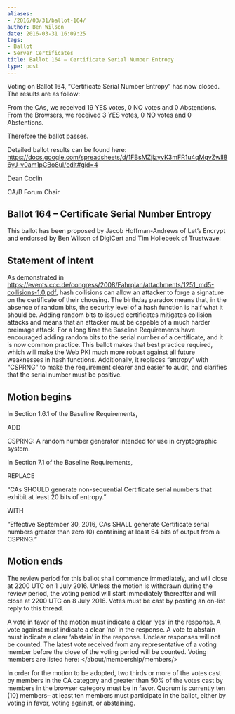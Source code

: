 ```yaml
---
aliases:
- /2016/03/31/ballot-164/
author: Ben Wilson
date: 2016-03-31 16:09:25
tags:
- Ballot
- Server Certificates
title: Ballot 164 – Certificate Serial Number Entropy
type: post
---
```


Voting on Ballot 164, “Certificate Serial Number Entropy” has now closed. The results are as follow:

From the CAs, we received 19 YES votes, 0 NO votes and 0 Abstentions.
From the Browsers, we received 3 YES votes, 0 NO votes and 0 Abstentions.

Therefore the ballot passes.

Detailed ballot results can be found here: https://docs.google.com/spreadsheets/d/1FBsMZjlzyvK3mFR1u4qMqvZwlI86yJ-v0am1pCBo8uI/edit#gid=4

Dean Coclin

CA/B Forum Chair

## Ballot 164 – Certificate Serial Number Entropy

This ballot has been proposed by Jacob Hoffman-Andrews of Let’s Encrypt and endorsed by Ben Wilson of DigiCert and Tim Hollebeek of Trustwave:

## Statement of intent

As demonstrated in https://events.ccc.de/congress/2008/Fahrplan/attachments/1251_md5-collisions-1.0.pdf, hash collisions can allow an attacker to forge a signature on the certificate of their choosing. The birthday paradox means that, in the absence of random bits, the security level of a hash function is half what it should be. Adding random bits to issued certificates mitigates collision attacks and means that an attacker must be capable of a much harder preimage attack. For a long time the Baseline Requirements have encouraged adding random bits to the serial number of a certificate, and it is now common practice. This ballot makes that best practice required, which will make the Web PKI much more robust against all future weaknesses in hash functions. Additionally, it replaces “entropy” with “CSPRNG” to make the requirement clearer and easier to audit, and clarifies that the serial number must be positive.

## Motion begins

In Section 1.6.1 of the Baseline Requirements,

ADD

CSPRNG: A random number generator intended for use in cryptographic system.

In Section 7.1 of the Baseline Requirements,

REPLACE

“CAs SHOULD generate non-sequential Certificate serial numbers that exhibit at least 20 bits of entropy.”

WITH

“Effective September 30, 2016, CAs SHALL generate Certificate serial numbers greater than zero (0) containing at least 64 bits of output from a CSPRNG.”

## Motion ends

The review period for this ballot shall commence immediately, and will close at 2200 UTC on 1 July 2016. Unless the motion is withdrawn during the review period, the voting period will start immediately thereafter and will close at 2200 UTC on 8 July 2016. Votes must be cast by posting an on-list reply to this thread.

A vote in favor of the motion must indicate a clear ‘yes’ in the response. A vote against must indicate a clear ‘no’ in the response. A vote to abstain must indicate a clear ‘abstain’ in the response. Unclear responses will not be counted. The latest vote received from any representative of a voting member before the close of the voting period will be counted. Voting members are listed here: </about/membership/members/>

In order for the motion to be adopted, two thirds or more of the votes cast by members in the CA category and greater than 50% of the votes cast by members in the browser category must be in favor. Quorum is currently ten (10) members– at least ten members must participate in the ballot, either by voting in favor, voting against, or abstaining.